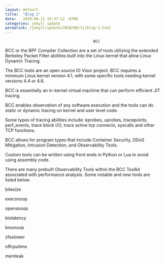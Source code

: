 ```yaml
---
layout: default
title:  "Blog 1"
date:   2020-09-11 15:37:12 -0700
categories: jekyll update
permalink: /jekyll/update/2020/09/11/blog-1.html
---
```


                                            BCC



BCC or the BPF Compiler Collection are a set of tools utilizing the extended Berkeley Packet Filter abilities built into the Linux kernel that allow Linux Dynamic Tracing.

The BCC tools are an open source IO Visor project. BCC requires a minimum Linux kernel version 4.1, with some specific tools needing kernel versions 4.4 or 4.6.

BCC is essentially an in-kernel virtual machine that can perform efficient JIT tracing.

BCC enables observation of any software execution and the tools can do static or dynamic tracing on kernel and user level code.

Some types of tracing abilities include: kprobes, uprobes, tracepoints, perf_events, trace block I/O, trace active tcp connects, syscalls and other TCP functions.

BCC allows for program types that include Container Security, DDoS Mitigation, Intrusion Detection, and Observability Tools.

Custom tools can be written using front ends in Python or Lua to avoid using assembly code.

There are many prebuilt Observability Tools within the BCC Toolkit associated with performance analysis. Some notable and new tools are listed below.






bitesize

execsnoop

opensnoop

biolatency

biosnoop

zfsslower

offcputime

memleak 

